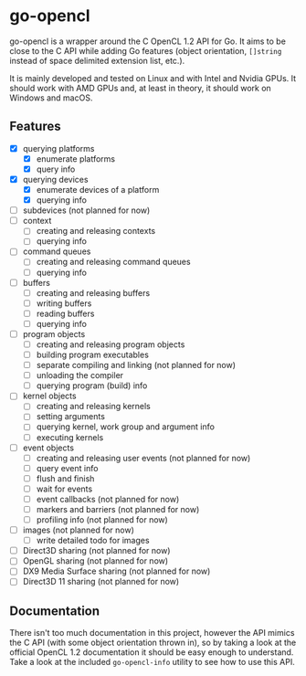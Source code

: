 # go-opencl

go-opencl is a wrapper around the C OpenCL 1.2 API for Go. It aims to be close to the C API while adding Go features (object orientation, `[]string` instead of space delimited extension list, etc.).

It is mainly developed and tested on Linux and with Intel and Nvidia GPUs. It should work with AMD GPUs and, at least in theory, it should work on Windows and macOS.

## Features

- [x] querying platforms
  - [x] enumerate platforms
  - [x] query info
- [x] querying devices
  - [x] enumerate devices of a platform
  - [x] querying info
- [ ] subdevices (not planned for now)
- [ ] context
  - [ ] creating and releasing contexts
  - [ ] querying info
- [ ] command queues
  - [ ] creating and releasing command queues
  - [ ] querying info
- [ ] buffers
  - [ ] creating and releasing buffers
  - [ ] writing buffers
  - [ ] reading buffers
  - [ ] querying info
- [ ] program objects
  - [ ] creating and releasing program objects
  - [ ] building program executables
  - [ ] separate compiling and linking (not planned for now)
  - [ ] unloading the compiler
  - [ ] querying program (build) info
- [ ] kernel objects
  - [ ] creating and releasing kernels
  - [ ] setting arguments
  - [ ] querying kernel, work group and argument info
  - [ ] executing kernels
- [ ] event objects
  - [ ] creating and releasing user events (not planned for now)
  - [ ] query event info
  - [ ] flush and finish
  - [ ] wait for events
  - [ ] event callbacks (not planned for now)
  - [ ] markers and barriers (not planned for now)
  - [ ] profiling info (not planned for now)
- [ ] images (not planned for now)
  - [ ] write detailed todo for images
- [ ] Direct3D sharing (not planned for now)
- [ ] OpenGL sharing (not planned for now)
- [ ] DX9 Media Surface sharing (not planned for now)
- [ ] Direct3D 11 sharing (not planned for now)

## Documentation

There isn't too much documentation in this project, however the API mimics the C API (with some object orientation thrown in), so by taking a look at the official OpenCL 1.2 documentation it should be easy enough to understand. Take a look at the included `go-opencl-info` utility to see how to use this API.
